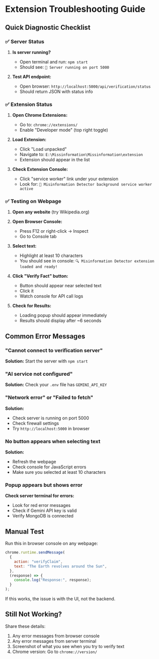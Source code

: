 # Extension Troubleshooting Guide

## Quick Diagnostic Checklist

### ✅ Server Status

1. **Is server running?**

   - Open terminal and run: `npm start`
   - Should see: `🚀 Server running on port 5000`

2. **Test API endpoint:**
   - Open browser: `http://localhost:5000/api/verification/status`
   - Should return JSON with status info

### ✅ Extension Status

1. **Open Chrome Extensions:**

   - Go to: `chrome://extensions/`
   - Enable "Developer mode" (top right toggle)

2. **Load Extension:**

   - Click "Load unpacked"
   - Navigate to: `E:\Missinformation\Missinformation\extension`
   - Extension should appear in the list

3. **Check Extension Console:**
   - Click "service worker" link under your extension
   - Look for: `🚀 Misinformation Detector background service worker active`

### ✅ Testing on Webpage

1. **Open any website** (try Wikipedia.org)

2. **Open Browser Console:**

   - Press F12 or right-click → Inspect
   - Go to Console tab

3. **Select text:**

   - Highlight at least 10 characters
   - You should see in console: `🔍 Misinformation Detector extension loaded and ready!`

4. **Click "Verify Fact" button:**

   - Button should appear near selected text
   - Click it
   - Watch console for API call logs

5. **Check for Results:**
   - Loading popup should appear immediately
   - Results should display after ~6 seconds

## Common Error Messages

### "Cannot connect to verification server"

**Solution:** Start the server with `npm start`

### "AI service not configured"

**Solution:** Check your `.env` file has `GEMINI_API_KEY`

### "Network error" or "Failed to fetch"

**Solution:**

- Check server is running on port 5000
- Check firewall settings
- Try `http://localhost:5000` in browser

### No button appears when selecting text

**Solution:**

- Refresh the webpage
- Check console for JavaScript errors
- Make sure you selected at least 10 characters

### Popup appears but shows error

**Check server terminal for errors:**

- Look for red error messages
- Check if Gemini API key is valid
- Verify MongoDB is connected

## Manual Test

Run this in browser console on any webpage:

```javascript
chrome.runtime.sendMessage(
  {
    action: "verifyClaim",
    text: "The Earth revolves around the Sun",
  },
  (response) => {
    console.log("Response:", response);
  }
);
```

If this works, the issue is with the UI, not the backend.

## Still Not Working?

Share these details:

1. Any error messages from browser console
2. Any error messages from server terminal
3. Screenshot of what you see when you try to verify text
4. Chrome version: Go to `chrome://version/`
